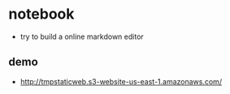 # notebook
- try to build a online markdown editor
## demo
- http://tmpstaticweb.s3-website-us-east-1.amazonaws.com/

